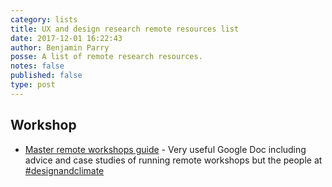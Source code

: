 ```yaml
---
category: lists
title: UX and design research remote resources list
date: 2017-12-01 16:22:43
author: Benjamin Parry
posse: A list of remote research resources.
notes: false
published: false
type: post
---
```


## Workshop

* [Master remote workshops guide](https://docs.google.com/document/d/1zL_pkVKR57KOO4zqXUwUpfKd0MzPOue3-GQ6mUDu_fQ/preview) - Very useful Google Doc including advice and case studies of running remote workshops but the people at [#designandclimate](https://sites.google.com/view/designandclimate/home?authuser=0)
